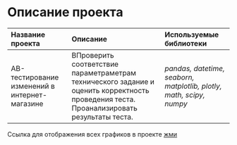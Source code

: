 # Описание проекта

| Название проекта | Описание | Используемые библиотеки | 
| :---------------------- | :---------------------- | :---------------------- |
| AB-тестирование изменений в интернет-магазине | ВПроверить соответствие параметраметрам технического задание и оценить корректность проведения теста. Проанализировать результаты теста. | *pandas, datetime, seaborn, matplotlib, plotly, math, scipy, numpy* |

Ссылка для отображения всех графиков в проекте [жми](https://nbviewer.org/github/Lons35/Projects_AVV/blob/main/AB-%D1%82%D0%B5%D1%81%D1%82%D0%B8%D1%80%D0%BE%D0%B2%D0%B0%D0%BD%D0%B8%D0%B5%20%D0%B8%D0%B7%D0%BC%D0%B5%D0%BD%D0%B5%D0%BD%D0%B8%D0%B9%20%D0%B2%20%D0%B8%D0%BD%D1%82%D0%B5%D1%80%D0%BD%D0%B5%D1%82-%D0%BC%D0%B0%D0%B3%D0%B0%D0%B7%D0%B8%D0%BD%D0%B5/AB_test_internet_shop_final.ipynb)
